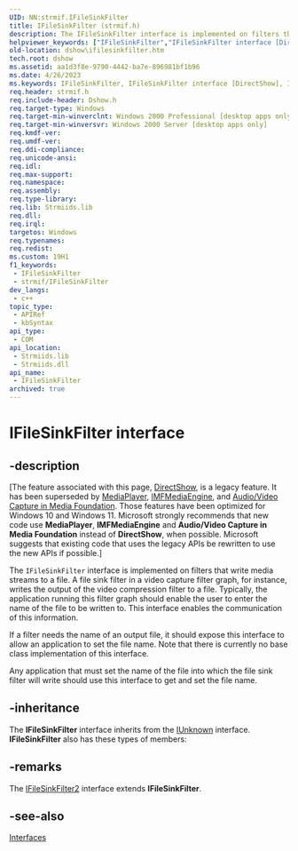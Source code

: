 ```yaml
---
UID: NN:strmif.IFileSinkFilter
title: IFileSinkFilter (strmif.h)
description: The IFileSinkFilter interface is implemented on filters that write media streams to a file.
helpviewer_keywords: ["IFileSinkFilter","IFileSinkFilter interface [DirectShow]","IFileSinkFilter interface [DirectShow]","described","IFileSinkFilterInterface","dshow.ifilesinkfilter","strmif/IFileSinkFilter"]
old-location: dshow\ifilesinkfilter.htm
tech.root: dshow
ms.assetid: aa1d3f8e-9790-4442-ba7e-896981bf1b96
ms.date: 4/26/2023
ms.keywords: IFileSinkFilter, IFileSinkFilter interface [DirectShow], IFileSinkFilter interface [DirectShow],described, IFileSinkFilterInterface, dshow.ifilesinkfilter, strmif/IFileSinkFilter
req.header: strmif.h
req.include-header: Dshow.h
req.target-type: Windows
req.target-min-winverclnt: Windows 2000 Professional [desktop apps only]
req.target-min-winversvr: Windows 2000 Server [desktop apps only]
req.kmdf-ver: 
req.umdf-ver: 
req.ddi-compliance: 
req.unicode-ansi: 
req.idl: 
req.max-support: 
req.namespace: 
req.assembly: 
req.type-library: 
req.lib: Strmiids.lib
req.dll: 
req.irql: 
targetos: Windows
req.typenames: 
req.redist: 
ms.custom: 19H1
f1_keywords:
 - IFileSinkFilter
 - strmif/IFileSinkFilter
dev_langs:
 - c++
topic_type:
 - APIRef
 - kbSyntax
api_type:
 - COM
api_location:
 - Strmiids.lib
 - Strmiids.dll
api_name:
 - IFileSinkFilter
archived: true
---
```


# IFileSinkFilter interface


## -description

\[The feature associated with this page, [DirectShow](/windows/win32/directshow/directshow), is a legacy feature. It has been superseded by [MediaPlayer](/uwp/api/Windows.Media.Playback.MediaPlayer), [IMFMediaEngine](/windows/win32/api/mfmediaengine/nn-mfmediaengine-imfmediaengine), and [Audio/Video Capture in Media Foundation](/windows/win32/medfound/audio-video-capture-in-media-foundation). Those features have been optimized for Windows 10 and Windows 11. Microsoft strongly recommends that new code use **MediaPlayer**, **IMFMediaEngine** and **Audio/Video Capture in Media Foundation** instead of **DirectShow**, when possible. Microsoft suggests that existing code that uses the legacy APIs be rewritten to use the new APIs if possible.\]

The <code>IFileSinkFilter</code> interface is implemented on filters that write media streams to a file. A file sink filter in a video capture filter graph, for instance, writes the output of the video compression filter to a file. Typically, the application running this filter graph should enable the user to enter the name of the file to be written to. This interface enables the communication of this information.

If a filter needs the name of an output file, it should expose this interface to allow an application to set the file name. Note that there is currently no base class implementation of this interface.

Any application that must set the name of the file into which the file sink filter will write should use this interface to get and set the file name.

## -inheritance

The <b>IFileSinkFilter</b> interface inherits from the <a href="/windows/desktop/api/unknwn/nn-unknwn-iunknown">IUnknown</a> interface. <b>IFileSinkFilter</b> also has these types of members:

## -remarks

The <a href="/windows/desktop/api/strmif/nn-strmif-ifilesinkfilter2">IFileSinkFilter2</a> interface extends <b>IFileSinkFilter</b>.

## -see-also

<a href="/windows/desktop/DirectShow/interfaces">Interfaces</a>
